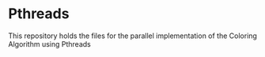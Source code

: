 # Pthreads
This repository holds the files for the parallel implementation of the Coloring Algorithm using Pthreads
